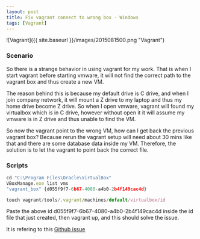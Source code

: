 ```yaml
---
layout: post
title: Fix vagrant connect to wrong box - Windows
tags: [Vagrant]
---
```


![Vagrant]({{ site.baseurl }}/images/2015081500.png "Vagrant")

### Scenario
So there is a strange behavior in using vagrant for my work. That is when I start vagrant before starting vmware, it will not find the correct path to the vagrant box and thus create a new VM.

The reason behind this is because my default drive is C drive, and when I join company network, it will mount a Z drive to my laptop and thus my home drive become Z drive. So when I open vmware, vagrant will found my virtualbox which is in C drive, however without open it it will assume my vmware is in Z drive and thus unable to find the VM.

So now the vagrant point to the wrong VM, how can I get back the previous vagrant box? Because rerun the vagrant setup will need about 30 mins like that and there are some database data inside my VM. Therefore, the solution is to let the vagrant to point back the correct file.

### Scripts
~~~ javascript
cd "C:\Program Files\Oracle\VirtualBox"
VBoxManage.exe list vms
"vagrant_box" {d055f9f7-6b67-4080-a4b0-2b4f149cac4d}

touch vagrant/tools/.vagrant/machines/default/virtualbox/id
~~~ 

Paste the above id d055f9f7-6b67-4080-a4b0-2b4f149cac4d inside the id file that just created, then vagrant up, and this should solve the issue.

It is refering to this [Github issue](https://github.com/mitchellh/vagrant/issues/1755)

